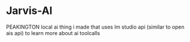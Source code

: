 # Jarvis-AI
PEAKINGTON local ai thing i made that uses lm studio api (similar to open ais api) to learn more about ai toolcalls
